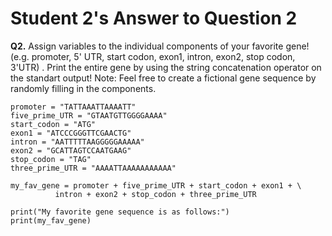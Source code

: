 # Student 2's Answer to Question 2

**Q2.** Assign variables to the individual components of your favorite gene! 
(e.g. promoter, 5' UTR, start codon, exon1, intron, exon2, stop codon, 3'UTR)
. Print the entire gene by using the string concatenation operator on the
standart output! Note: Feel free to create a fictional gene sequence by
randomly filling in the components.

```
promoter = "TATTAAATTAAAATT"
five_prime_UTR = "GTAATGTTGGGGAAAA"
start_codon = "ATG"
exon1 = "ATCCCGGGTTCGAACTG"
intron = "AATTTTTAAGGGGGAAAAA"
exon2 = "GCATTAGTCCAATGAAG"
stop_codon = "TAG"
three_prime_UTR = "AAAATTAAAAAAAAAAA"

my_fav_gene = promoter + five_prime_UTR + start_codon + exon1 + \
	      intron + exon2 + stop_codon + three_prime_UTR

print("My favorite gene sequence is as follows:")
print(my_fav_gene)
```
